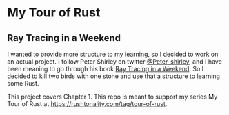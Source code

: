 # My Tour of Rust

## Ray Tracing in a Weekend

I wanted to provide more structure to my learning, so I decided
to work on an actual project.  I follow Peter Shirley on twitter [@Peter_shirley](https://twitter.com/Peter_shirley),
and I have been meaning to go through his book [Ray Tracing in a Weekend](https://github.com/petershirley/raytracinginoneweekend).
So I decided to kill two birds with one stone and use that a structure
to learning some Rust.

This project covers Chapter 1.  This repo is meant to support my
series My Tour of Rust at https://rushtonality.com/tag/tour-of-rust.


